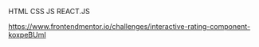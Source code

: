 HTML CSS JS REACT.JS

https://www.frontendmentor.io/challenges/interactive-rating-component-koxpeBUmI

